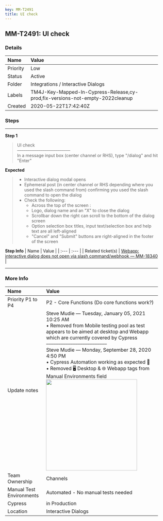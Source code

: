 ```yaml
---
key: MM-T2491
title: UI check
---
```


## MM-T2491: UI check

### Details

| Name     | Value                                                                         |
| :------- | :---------------------------------------------------------------------------- |
| Priority | Low                                                                           |
| Status   | Active                                                                        |
| Folder   | Integrations / Interactive Dialogs                                            |
| Labels   | TM4J-Key-Mapped-In-Cypress-Release,cy-prod,fix-versions-not-empty-2022cleanup |
| Created  | 2020-05-22T17:42:40Z                                                          |

### Steps

<hr/>

**Step 1**

> <article>UI check<br>–––––––––––––––––––––––––<br>In a message input box (center channel or RHS), type "/dialog" and hit "Enter"</article>

**Expected**

> <article><ul><li>Interactive dialog modal opens</li><li>Ephemeral post (in center channel or RHS depending where you used the slash command from) confirming you used the slash command to open the dialog</li><li>Check the following:<ul><li>Across the top of the screen :</li><li>Logo, dialog name and an "X" to close the dialog</li><li>Scrollbar down the right can scroll to the bottom of the dialog screen</li><li>Option selection box titles, input text/selection box and help text are all left-aligned</li><li>"Cancel" and "Submit" buttons are right-aligned in the footer of the screen</li></ul></li></ul></article>

**Step Info**
| Name | Value |
| :--- | :--- |
| Related ticket(s) | <a href="https://mattermost.atlassian.net/browse/MM-18340">Webapp: interactive dialog does not open via slash command/webhook — MM-18340</a> |

<hr/>

### More Info

| Name                     | Value                                                                                                                                                                                                                                                                                                                                                                                                                                                                                                                                                                                                                                                         |
| :----------------------- | :------------------------------------------------------------------------------------------------------------------------------------------------------------------------------------------------------------------------------------------------------------------------------------------------------------------------------------------------------------------------------------------------------------------------------------------------------------------------------------------------------------------------------------------------------------------------------------------------------------------------------------------------------------ |
| Priority P1 to P4        | P2 - Core Functions (Do core functions work?)                                                                                                                                                                                                                                                                                                                                                                                                                                                                                                                                                                                                                 |
| Update notes             | Steve Mudie — Tuesday, January 05, 2021 10:25 AM<br />• Removed from Mobile testing pool as test appears to be aimed at desktop and Webapp which are currently covered by Cypress<br />–––––––––––––––––––––––––<br />Steve Mudie — Monday, September 28, 2020 4:50 PM<br />• Cypress Automation working as expected 🎉<br />• Removed 🖥️ Desktop &amp; 🌐 Webapp tags from Manual Environments field<br /><img src="https://smartbear-tm4j-prod-us-west-2-attachment-rich-text.s3.us-west-2.amazonaws.com/embedded-f3277290f945470c4add5d21ef3dc7ca7b74388fc7152bfb6b99ae58c66a95a8-1601326338479-Move+along.gif" style="width:300px" class="fr-fil fr-dib" /> |
| Team Ownership           | Channels                                                                                                                                                                                                                                                                                                                                                                                                                                                                                                                                                                                                                                                      |
| Manual Test Environments | Automated - No manual tests needed                                                                                                                                                                                                                                                                                                                                                                                                                                                                                                                                                                                                                            |
| Cypress                  | in Production                                                                                                                                                                                                                                                                                                                                                                                                                                                                                                                                                                                                                                                 |
| Location                 | Interactive Dialogs                                                                                                                                                                                                                                                                                                                                                                                                                                                                                                                                                                                                                                           |
